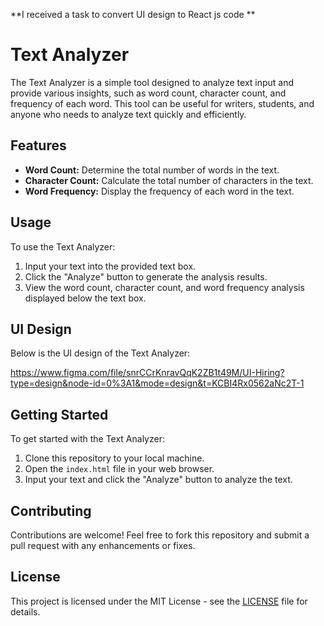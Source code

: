 
**I received a task to convert UI design to React js code **

# Text Analyzer

The Text Analyzer is a simple tool designed to analyze text input and provide various insights, such as word count, character count, and frequency of each word. This tool can be useful for writers, students, and anyone who needs to analyze text quickly and efficiently.



## Features

- **Word Count:** Determine the total number of words in the text.
- **Character Count:** Calculate the total number of characters in the text.
- **Word Frequency:** Display the frequency of each word in the text.

## Usage

To use the Text Analyzer:
1. Input your text into the provided text box.
2. Click the "Analyze" button to generate the analysis results.
3. View the word count, character count, and word frequency analysis displayed below the text box.

## UI Design

Below is the UI design of the Text Analyzer:

https://www.figma.com/file/snrCCrKnravQqK2ZB1t49M/UI-Hiring?type=design&node-id=0%3A1&mode=design&t=KCBI4Rx0562aNc2T-1



## Getting Started

To get started with the Text Analyzer:
1. Clone this repository to your local machine.
2. Open the `index.html` file in your web browser.
3. Input your text and click the "Analyze" button to analyze the text.

## Contributing

Contributions are welcome! Feel free to fork this repository and submit a pull request with any enhancements or fixes.

## License

This project is licensed under the MIT License - see the [LICENSE](LICENSE) file for details.
